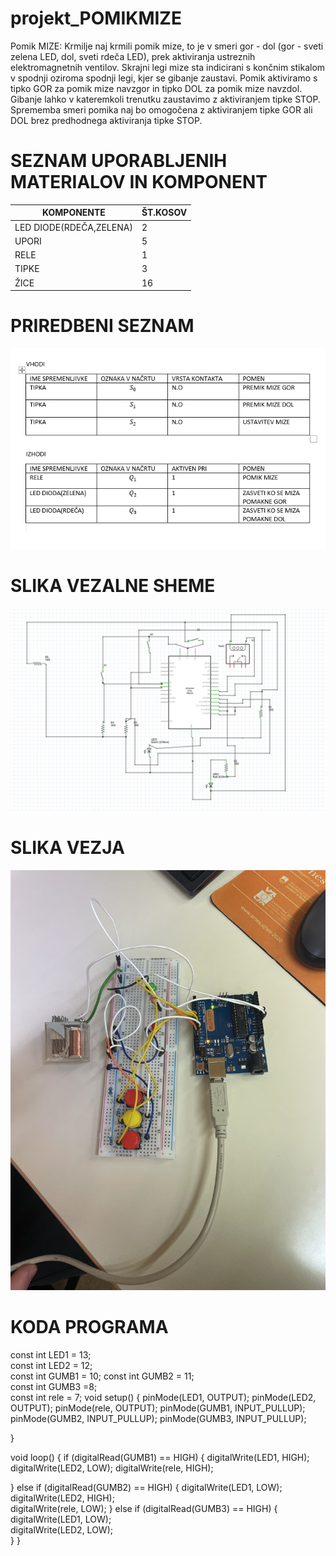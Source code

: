 # projekt_POMIKMIZE
Pomik MIZE: Krmilje naj krmili pomik mize, to je v smeri gor - dol (gor - sveti zelena LED, dol, sveti rdeča LED), prek aktiviranja ustreznih elektromagnetnih ventilov. Skrajni legi mize sta indicirani s končnim stikalom v spodnji oziroma spodnji legi, kjer se gibanje zaustavi. Pomik aktiviramo s tipko GOR za pomik mize navzgor in tipko DOL za pomik mize navzdol. Gibanje lahko v kateremkoli trenutku zaustavimo z aktiviranjem tipke STOP. Sprememba smeri pomika naj bo omogočena z aktiviranjem tipke GOR ali DOL brez predhodnega aktiviranja tipke STOP.
# SEZNAM UPORABLJENIH MATERIALOV IN KOMPONENT
| KOMPONENTE | ŠT.KOSOV | 
| --- | --- |
| LED DIODE(RDEČA,ZELENA) | 2 |
| UPORI | 5 |
| RELE | 1 |
| TIPKE | 3 |
| ŽICE | 16 |
# PRIREDBENI SEZNAM
![priredbeni seznam](https://raw.githubusercontent.com/Pitaxx/projekt_POMIKMIZE/main/Posnetek%20zaslona%202023-04-11%20114925.png)
# SLIKA VEZALNE SHEME
![slika vezalne sheme](https://raw.githubusercontent.com/Pitaxx/projekt_POMIKMIZE/main/pomik%20mize%20schematic.png)
# SLIKA VEZJA
![slika vezja](https://raw.githubusercontent.com/Pitaxx/projekt_POMIKMIZE/main/SLIKA%20VEZJA.png)
# KODA PROGRAMA
const int LED1 = 13;  
const int LED2 = 12;  
const int GUMB1 = 10;
const int GUMB2 = 11;  
const int GUMB3 =8;  
const int rele = 7;
void setup() {
  pinMode(LED1, OUTPUT);
  pinMode(LED2, OUTPUT);
  pinMode(rele, OUTPUT);
  pinMode(GUMB1, INPUT_PULLUP);
  pinMode(GUMB2, INPUT_PULLUP);
  pinMode(GUMB3, INPUT_PULLUP);

}

void loop() {
  if (digitalRead(GUMB1) == HIGH) {
    digitalWrite(LED1, HIGH);  
    digitalWrite(LED2, LOW);
    digitalWrite(rele, HIGH);
  
  }
  else if (digitalRead(GUMB2) == HIGH) {
    digitalWrite(LED1, LOW);   
    digitalWrite(LED2, HIGH);  
    digitalWrite(rele, LOW);
  }
  else if (digitalRead(GUMB3) == HIGH) {
    digitalWrite(LED1, LOW);  
    digitalWrite(LED2, LOW);  
  }
}
